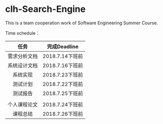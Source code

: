 # clh-Search-Engine
This is a team cooperation work of Software Engineering Summer Course.

Time schedule：

|     任务     |  完成Deadline   |
| :----------: | :-------------: |
| 需求分析文档 | 2018.7.14下班前 |
| 系统设计文档 | 2018.7.16下班前 |
|   系统实现   | 2018.7.23下班前 |
|   测试计划   | 2018.7.22下班前 |
|   测试报告   | 2018.7.25下班前 |
|              |                 |
| 个人课程论文 | 2018.7.24下班前 |
|   课程总结   | 2018.7.26下班前 |

